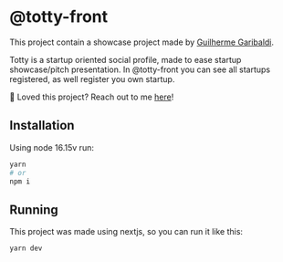 # @totty-front

This project contain a showcase project made by [Guilherme Garibaldi](https://www.linkedin.com/in/guigaribalde/).

Totty is a startup oriented social profile, made to ease startup showcase/pitch presentation. In @totty-front you can see all startups registered, as well register you own startup.

🚀 Loved this project? Reach out to me [here](https://www.linkedin.com/in/guigaribalde/)!

## Installation

Using node 16.15v run:
```sh
yarn
# or
npm i
```

## Running

This project was made using nextjs, so you can run it like this:
```sh
yarn dev
```
